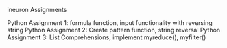 ineuron Assignments

Python Assignment 1:
  formula function, input functionality with reversing string
Python Assignment 2:
  Create pattern function, string reversal
Python Assignment 3:
  List Comprehensions, implement myreduce(), myfilter()
